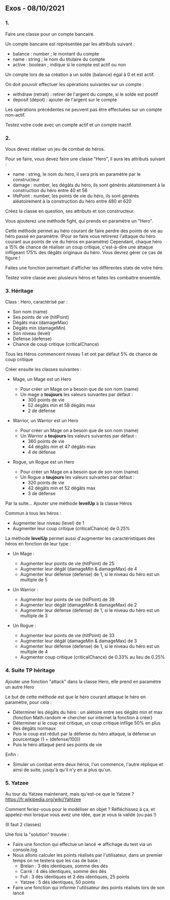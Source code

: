 ## Exos - 08/10/2021


### 1.

Faire une classe pour un compte bancaire.

Un compte bancaire est représentée par les attributs suivant :
- balance : number ; le montant du compte
- name : string ; le nom du titulaire du compte
- active : boolean ; indique si le compte est actif ou non

Un compte lors de sa création a un solde (balance) égal à 0 et est actif.

On doit pouvoir effectuer les opérations suivantes sur un compte :
- withdraw (retrait) : retirer de l'argent du compte, si le solde est positif
- deposit (dépot) : ajouter de l'argent sur le compte

Les opérations précédentes ne peuvent pas être effectuées sur un compte non-actif.

Testez votre code avec un compte actif et un compte inactif.


### 2.

Vous devez réaliser un jeu de combat de héros.

Pour se faire, vous devez faire une classe "Hero", il aura les attributs suivant :
- name : string, le nom du hero, il sera pris en paramètre par le constructeur
- damage : number, les dégâts du héro, ils sont générés aléatoirement à la construction du héro entre 40 et 56
- lifePoint : number, les points de vie du héro, ils sont générés aléatoirement à la construction du héro entre 480 et 620

Créez la classe en question, ses attributs et son constructeur.

Vous ajouterez une méthode fight, qui prends en paramètre un "Hero".

Cette méthode permet au héro courant de faire perdre des points de vie au héro passé en paramètre.
(Pour se faire vous retirerez l'attaque du héro courant aux points de vie du héros en paramètre)
Cependant, chaque héro a 15% de chance de réaliser un coup critique, c'est-à-dire une attaque infligeant 175% des dégâts originaux du héro.
Vous devrez gérer ce cas de figure !

Faites une fonction permettant d'afficher les différentes stats de votre héro.

Testez votre classe avec plusieurs héros et faites les combattre ensemble.

### 3. Héritage

Class : Hero, caractérisé par :

- Son nom (name)
- Ses points de vie (hitPoint)
- Dégâts max (damageMax)
- Dégâts min (damageMin)
- Son niveau (level)
- Defense (defense)
- Chance de coup critique (criticalChance)

Tous les Héros commencent niveau 1 et ont par défaut 5% de chance de coup critique

Créer ensuite les classes suivantes :


- Mage, un Mage est un Hero
  - Pour créer un Mage on a besoin que de son nom (name)
  - Un mage a **toujours** les valeurs suivantes par défaut :
    - 300 points de vie
    - 52 dégâts min et 58 dégâts max
    - 2 de défense



- Warrior, un Warrior est un Hero
  - Pour créer un Mage on a besoin que de son nom (name)
  - Un Warrior a **toujours** les valeurs suivantes par défaut :
    - 360 points de vie
    - 44 dégâts min et 47 dégâts max
    - 4 de défense



- Rogue, un Rogue est un Hero
  - Pour créer un Mage on a besoin que de son nom (name)
  - Un Rogue a **toujours** les valeurs suivantes par défaut :
    - 320 points de vie
    - 42 dégâts min et 52 dégâts max
    - 3 de défense



Par la suite... Ajouter une méthode **levelUp** à la classe Héros

Commun à tous les héros :
- Augmenter leur niveau (level) de 1
- Augmenter leur coup critique (criticalChance) de 0.25% 


La méthode **levelUp** permet aussi d'augmenter les caractéristiques des héros en fonction de leur type :
- Un Mage :
  - Augmenter leur points de vie (hitPoint) de 25
  - Augmenter leur dégât (damageMin & damageMax) de 4
  - Augmenter leur défense (defense) de 1, si le niveau du héro est un multiple de 5

- Un Warrior :
  - Augmenter leur points de vie (hitPoint) de 39
  - Augmenter leur dégât (damageMin & damageMax) de 2
  - Augmenter leur défense (defense) de 1, si le niveau du héro est un multiple de 3

- Un Rogue :
  - Augmenter leur points de vie (hitPoint) de 33
  - Augmenter leur dégât (damageMin & damageMax) de 3
  - Augmenter leur défense (defense) de 1, si le niveau du héro est un multiple de 4
  - Augmenter coup critique (criticalChance) de 0.33% au lieu de 0.25%


### 4. Suite TP héritage


Ajouter une fonction "attack" dans la classe Hero, elle prend en paramètre un autre Hero


Le but de cette méthode est que le héro courant attaque le héro en paramètre, pour cela :
- Déterminer les dégâts du héro : un alétoire entre ses dégâts min et max (fonction Math.random => chercher sur internet la fonction à créer)
- Déterminer si le coup est critique, un coup critique inflige 50% en plus des dégâts normaux
- Puis le coup est réduit par la défense du héro attaqué, la défense un pourcentage (1 + (defense/100))
- Puis le héro attaqué perd ses points de vie


Enfin :
- Simuler un combat entre deux héros, l'un commence, l'autre réplique et ainsi de suite, jusqu'à qu'il n'y en ai plus qu'un.


### 5. Yatzee

Au tour du Yatzee maintenant, mais qu'est-ce que le Yatzee ?  https://fr.wikipedia.org/wiki/Yahtzee

Comment feriez-vous pour le modéliser en objet ?
Réfléchissez à ça, et appelez-moi lorsque vous avez une idée, que je vous la valide (ou pas !)

(Il faut 2 classes)

Une fois la "solution" trouvée :
- Faire une fonction qui effectue un lancé => affichage du test via un console.log
- Nous allons calculer les points réalisés par l'utilisateur, dans un premier temps on ne testera que les cas de base :
    - Brelan : 3 dés identiques, somme des dés
    - Carré : 4 dés identiques, somme des dés
    - Full : 3 dés identiques et 2 dés identiques, 25 points
    - Yatzee : 5 dés identiques, 50 points
- Faire une fonction qui informe l'utilisateur des points réalisés lors de son lancé
